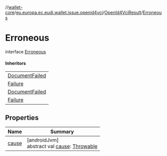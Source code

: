 //[wallet-core](../../../../index.md)/[eu.europa.ec.eudi.wallet.issue.openid4vci](../../index.md)/[OpenId4VciResult](../index.md)/[Erroneous](index.md)

# Erroneous

interface [Erroneous](index.md)

#### Inheritors

| |
|---|
| [DocumentFailed](../../-deferred-issue-result/-document-failed/index.md) |
| [Failure](../../-issue-event/-failure/index.md) |
| [DocumentFailed](../../-issue-event/-document-failed/index.md) |
| [Failure](../../-offer-result/-failure/index.md) |

## Properties

| Name | Summary |
|---|---|
| [cause](cause.md) | [androidJvm]<br>abstract val [cause](cause.md): [Throwable](https://kotlinlang.org/api/latest/jvm/stdlib/kotlin/-throwable/index.html) |
